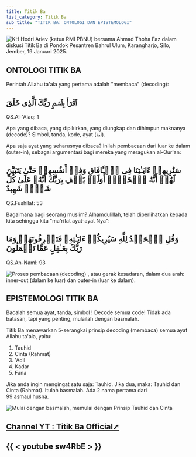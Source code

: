 ```yaml
---
title: Titik Ba
list_category: Titik Ba
sub_title: "TITIK BA: ONTOLOGI DAN EPISTEMOLOGI"
---
```

![KH Hodri Ariev (ketua RMI PBNU) bersama Ahmad Thoha Faz dalam diskusi Titik Ba di Pondok Pesantren Bahrul Ulum, Karangharjo, Silo, Jember, 19 Januari 2025.](/images/uploads/whatsapp-image-2025-07-25-at-18.28.58_71ece148.jpg "KH Hodri Ariev (ketua RMI PBNU) bersama Ahmad Thoha Faz dalam diskusi Titik Ba di Pondok Pesantren Bahrul Ulum, Karangharjo, Silo, Jember, 19 Januari 2025.")

## ONTOLOGI TITIK BA

Perintah Allahu ta'ala yang pertama adalah "membaca" (decoding):

## ٱقۡرَأۡ بِٱسۡمِ رَبِّكَ ٱلَّذِی خَلَقَ

QS.Al-'Alaq: 1

Apa yang dibaca, yang dipikirkan, yang diungkap dan dihimpun maknanya (decode)? Simbol, tanda, kode, ayat (اية).

Apa saja ayat yang seharusnya dibaca? Inilah pembacaan dari luar ke dalam (outer-in), sebagai argumentasi bagi mereka yang meragukan al-Qur'an:

## سَنُرِیهِمۡ ءَایَـٰتِنَا فِی ٱلۡـَٔافَاقِ وَفِیۤ أَنفُسِهِمۡ حَتَّىٰ یَتَبَیَّنَ لَهُمۡ أَنَّهُ ٱلۡحَقُّۗ أَوَلَمۡ یَكۡفِ بِرَبِّكَ أَنَّهُۥ عَلَىٰ كُلِّ شَیۡءࣲ شَهِیدٌ

QS.Fushilat: 53

Bagaimana bagi seorang muslim? Alhamdulillah,  telah diperlihatkan kepada kita sehingga kita "ma'rifat ayat-ayat Nya":

## وَقُلِ ٱلۡحَمۡدُ لِلَّهِ سَیُرِیكُمۡ ءَایَـٰتِهِۦ فَتَعۡرِفُونَهَاۚ وَمَا رَبُّكَ بِغَـٰفِلٍ عَمَّا تَعۡمَلُونَ 

QS.An-Naml: 93

![Proses pembacaan (decoding) , atau gerak kesadaran, dalam dua arah: inner-out (dalam ke luar) dan outer-in (luar ke dalam).](/images/uploads/whatsapp-image-2025-07-31-at-13.58.57_04ae9006.jpg "Proses pembacaan (decoding) , atau gerak kesadaran, dalam dua arah: inner-out (dalam ke luar) dan outer-in (luar ke dalam).")

## EPISTEMOLOGI TITIK BA

Bacalah semua ayat, tanda, simbol ! Decode semua code! Tidak ada batasan, tapi yang penting, mulailah dengan basmalah.

Titik Ba menawarkan 5-serangkai prinsip decoding (membaca) semua ayat Allahu ta'ala, yaitu:

1. Tauhid 
2. Cinta (Rahmat)
3. 'Adil
4. Kadar
5. Fana

Jika anda ingin mengingat satu saja: Tauhid. Jika dua, maka: Tauhid dan Cinta (Rahmat). Itulah basmalah. Ada 2 nama pertama dari 99 asmaul husna.

![Mulai dengan basmalah, memulai dengan Prinsip Tauhid dan Cinta](/images/uploads/whatsapp-image-2025-07-31-at-14.05.35_150df6c6.jpg "Mulai dengan basmalah, memulai dengan Prinsip Tauhid dan Cinta")

## [Channel YT : Titik Ba Official➚](https://www.youtube.com/@titikbaofficial7980)[](https://www.youtube.com/@titikbaofficial7980)

## {{ < youtube sw4RbE > }} [](https://www.youtube.com/@titikbaofficial7980)[](https://www.youtube.com/@titikbaofficial7980)
